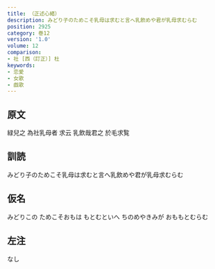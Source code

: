 ```yaml
---
title: （正述心緒）
description: みどり子のためこそ乳母は求むと言へ乳飲めや君が乳母求むらむ
position: 2925
category: 巻12
version: '1.0'
volume: 12
comparison:
- 社 [西（訂正）] 杜
keywords:
- 恋愛
- 女歌
- 戯歌
---
```


## 原文

緑兒之 為社乳母者 求云 乳飲哉君之 於毛求覧

## 訓読

みどり子のためこそ乳母は求むと言へ乳飲めや君が乳母求むらむ

## 仮名

みどりこの ためこそおもは もとむといへ ちのめやきみが おももとむらむ

## 左注

なし
